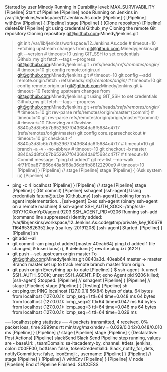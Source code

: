Started by user Minedy
Running in Durability level: MAX_SURVIVABILITY
[Pipeline] Start of Pipeline
[Pipeline] node
Running on Jenkins in /var/lib/jenkins/workspace/12.Jenkins.As.code
[Pipeline] {
[Pipeline] withEnv
[Pipeline] {
[Pipeline] stage
[Pipeline] { (Clone repository)
[Pipeline] deleteDir
[Pipeline] git
using credential Github_my
Cloning the remote Git repository
Cloning repository git@github.com:Minedy/jenkins.git
 > git init /var/lib/jenkins/workspace/12.Jenkins.As.code # timeout=10
Fetching upstream changes from git@github.com:Minedy/jenkins.git
 > git --version # timeout=10
using GIT_SSH to set credentials Github_my
 > git fetch --tags --progress git@github.com:Minedy/jenkins.git +refs/heads/*:refs/remotes/origin/* # timeout=10
 > git config remote.origin.url git@github.com:Minedy/jenkins.git # timeout=10
 > git config --add remote.origin.fetch +refs/heads/*:refs/remotes/origin/* # timeout=10
 > git config remote.origin.url git@github.com:Minedy/jenkins.git # timeout=10
Fetching upstream changes from git@github.com:Minedy/jenkins.git
using GIT_SSH to set credentials Github_my
 > git fetch --tags --progress git@github.com:Minedy/jenkins.git +refs/heads/*:refs/remotes/origin/* # timeout=10
 > git rev-parse refs/remotes/origin/master^{commit} # timeout=10
 > git rev-parse refs/remotes/origin/origin/master^{commit} # timeout=10
Checking out Revision 8840a3d8fc6b7b652967f043684da6f5684c47f7 (refs/remotes/origin/master)
 > git config core.sparsecheckout # timeout=10
 > git checkout -f 8840a3d8fc6b7b652967f043684da6f5684c47f7 # timeout=10
 > git branch -a -v --no-abbrev # timeout=10
 > git checkout -b master 8840a3d8fc6b7b652967f043684da6f5684c47f7 # timeout=10
Commit message: "ping.txt added"
 > git rev-list --no-walk 4f71f0ba871866d48a5f68a36ddffb88122290e9 # timeout=10
[Pipeline] }
[Pipeline] // stage
[Pipeline] stage
[Pipeline] { (Ask system ip)
[Pipeline] sh
+ ping -c 4 localhost
[Pipeline] }
[Pipeline] // stage
[Pipeline] stage
[Pipeline] { (Git commit)
[Pipeline] sshagent
[ssh-agent] Using credentials fatum@tut.by (Github_my)
[ssh-agent] Looking for ssh-agent implementation...
[ssh-agent]   Exec ssh-agent (binary ssh-agent on a remote machine)
$ ssh-agent
SSH_AUTH_SOCK=/tmp/ssh-0BY7fGXkmYpO/agent.9203
SSH_AGENT_PID=9206
Running ssh-add (command line suppressed)
Identity added: /var/lib/jenkins/workspace/12.Jenkins.As.code@tmp/private_key_1606781164653826352.key (rsa-key-20191208)
[ssh-agent] Started.
[Pipeline] {
[Pipeline] sh
+ git add --all
+ git commit -am ping.txt added
[master 40eab64] ping.txt added
 1 file changed, 9 insertions(+), 8 deletions(-)
 rewrite ping.txt (62%)
+ git push --set-upstream origin master
To git@github.com:Minedy/jenkins.git
   8840a3d..40eab64  master -> master
Branch master set up to track remote branch master from origin.
+ git push origin
Everything up-to-date
[Pipeline] }
$ ssh-agent -k
unset SSH_AUTH_SOCK;
unset SSH_AGENT_PID;
echo Agent pid 9206 killed;
[ssh-agent] Stopped.
[Pipeline] // sshagent
[Pipeline] }
[Pipeline] // stage
[Pipeline] stage
[Pipeline] { (Testing)
[Pipeline] sh
+ cat ping.txt
PING localhost (127.0.0.1) 56(84) bytes of data.
64 bytes from localhost (127.0.0.1): icmp_seq=1 ttl=64 time=0.048 ms
64 bytes from localhost (127.0.0.1): icmp_seq=2 ttl=64 time=0.047 ms
64 bytes from localhost (127.0.0.1): icmp_seq=3 ttl=64 time=0.046 ms
64 bytes from localhost (127.0.0.1): icmp_seq=4 ttl=64 time=0.029 ms

--- localhost ping statistics ---
4 packets transmitted, 4 received, 0% packet loss, time 2999ms
rtt min/avg/max/mdev = 0.029/0.042/0.048/0.010 ms
[Pipeline] }
[Pipeline] // stage
[Pipeline] stage
[Pipeline] { (Declarative: Post Actions)
[Pipeline] slackSend
Slack Send Pipeline step running, values are - baseUrl: <empty>, teamDomain: sa-itacademy-by, channel: #dets_jenkins, color: #00FF00, botUser: false, tokenCredentialId: Slack_notify_for_dets, notifyCommitters: false, iconEmoji: <empty>, username: <empty>
[Pipeline] }
[Pipeline] // stage
[Pipeline] }
[Pipeline] // withEnv
[Pipeline] }
[Pipeline] // node
[Pipeline] End of Pipeline
Finished: SUCCESS
